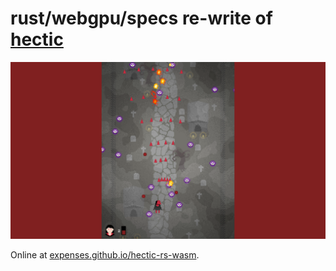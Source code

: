# rust/webgpu/specs re-write of [hectic](https://github.com/expenses/hectic)

![](readme/screenshot.png)

Online at [expenses.github.io/hectic-rs-wasm](https://expenses.github.io/hectic-rs-wasm/).
